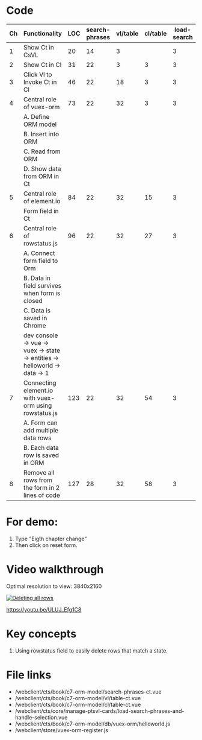 # Code

| Ch  | Functionality                                                              | LOC | search-phrases | vl/table | cl/table | load-search | objOrm/helloworld | store/vuex-orm |
| --- | -------------------------------------------------------------------------- | --- | -------------- | -------- | -------- | ----------- | ----------------- | -------------- |
| 1   | Show Ct in CsVL                                                            | 20  | 14             | 3        |          | 3           |                   |
| 2   | Show Ct in Cl                                                              | 31  | 22             | 3        | 3        | 3           |                   |
| 3   | Click Vl to Invoke Ct in Cl                                                | 46  | 22             | 18       | 3        | 3           |                   |
| 4   | Central role of vuex-orm                                                   | 73  | 22             | 32       | 3        | 3           | 11                | 2              |
|     | A. Define ORM model                                                        |     |                |          |          |             |                   |                |
|     | B. Insert into ORM                                                         |     |                |          |          |             |                   |
|     | C. Read from ORM                                                           |     |                |          |          |             |                   |
|     | D. Show data from ORM in Ct                                                |     |                |          |          |             |                   |
| 5   | Central role of element.io                                                 | 84  | 22             | 32       | 15       | 3           | 10                | 2              |
|     | Form field in Ct                                                           |     |                |          |          |             |                   |
| 6   | Central role of rowstatus.js                                               | 96  | 22             | 32       | 27       | 3           | 11                | 2              |
|     | A. Connect form field to Orm                                               |     |                |          |          |             |                   |
|     | B. Data in field survives when form is closed                              |     |                |          |          |             |                   |
|     | C. Data is saved in Chrome                                                 |     |                |          |          |             |                   |
|     | dev console -> vue -> vuex -> state -> entities -> helloworld -> data -> 1 |     |                |          |          |             |                   |
| 7   | Connecting element.io with vuex-orm using rowstatus.js                     | 123 | 22             | 32       | 54       | 3           | 11                | 2              |
|     | A. Form can add multiple data rows                                         |     |                |          |          |             |                   |                |
|     | B. Each data row is saved in ORM                                           |     |                |          |          |             |                   |
| 8   | Remove all rows from the form in 2 lines of code                           | 127 | 28             | 32       | 58       | 3           | 11                | 2              |

# For demo:

1. Type "Eigth chapter change"
2. Then click on reset form.

# Video walkthrough

Optimal resolution to view: 3840x2160

[![Deleting all rows](https://img.youtube.com/vi/ULUJ_Efg1C8/0.jpg)](https://www.youtube.com/watch?v=ULUJ_Efg1C8 "Deleting all rows")

https://youtu.be/ULUJ_Efg1C8

# Key concepts

1. Using rowstatus field to easily delete rows that match a state.

# File links

- /webclient/cts/book/c7-orm-model/search-phrases-ct.vue
- /webclient/cts/book/c7-orm-model/vl/table-ct.vue
- /webclient/cts/book/c7-orm-model/cl/table-ct.vue
- /webclient/cts/core/manage-ptsvl-cards/load-search-phrases-and-handle-selection.vue
- /webclient/cts/book/c7-orm-model/db/vuex-orm/helloworld.js
- /webclient/store/vuex-orm-register.js
